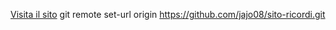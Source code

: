 
[Visita il sito](http://panterw.github.io/sito-ricordi/)
git remote set-url origin https://github.com/jajo08/sito-ricordi.git
